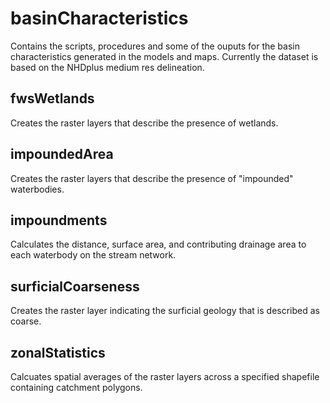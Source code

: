 basinCharacteristics
====================

Contains the scripts, procedures and some of the ouputs for the basin characteristics generated in the models and maps. Currently the dataset is based on the NHDplus medium res delineation.

## fwsWetlands
Creates the raster layers that describe the presence of wetlands.

## impoundedArea
Creates the raster layers that describe the presence of "impounded" waterbodies.

## impoundments
Calculates the distance, surface area, and contributing drainage area to each waterbody on the stream network.

## surficialCoarseness
Creates the raster layer indicating the surficial geology that is described as coarse.

## zonalStatistics

Calcuates spatial averages of the raster layers across a specified shapefile containing catchment polygons.